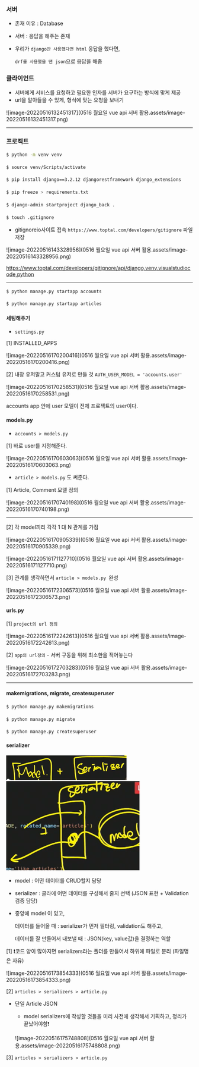 ### 서버

* 존재 이유 : Database

* 서버 :  응답을 해주는 존재

* 우리가 `django만 사용했다면 html` 응답을 했다면,

  `drf를 사용했을 땐 json`으로 응답을 해줌



### 클라이언트

* 서버에게 서비스를 요청하고 필요한 인자를 서버가 요구하는 방식에 맞게 제공
* url을 알아들을 수 있게, 형식에 맞는 요청을 보내기

![image-20220516132451317](0516 월요일 vue api 서버 활용.assets/image-20220516132451317.png)

---

### 프로젝트

``` bash
$ python -m venv venv

$ source venv/Scripts/activate

$ pip install django==3.2.12 djangorestframework django_extensions

$ pip freeze > requirements.txt

$ django-admin startproject django_back .

$ touch .gitignore
```

* gitignoreio사이트 접속 `https://www.toptal.com/developers/gitignore` 파일 저장

![image-20220516143328956](0516 월요일 vue api 서버 활용.assets/image-20220516143328956.png)

https://www.toptal.com/developers/gitignore/api/django,venv,visualstudiocode,python

---

``` bash
$ python manage.py startapp accounts

$ python manage.py startapp articles	
```



#### 세팅해주기

* `settings.py` 

[1] INSTALLED_APPS

![image-20220516170200416](0516 월요일 vue api 서버 활용.assets/image-20220516170200416.png)

[2] 내장 유저말고 커스텀 유저로 만들 것 `AUTH_USER_MODEL = 'accounts.user'`

![image-20220516170258531](0516 월요일 vue api 서버 활용.assets/image-20220516170258531.png)

accounts app 안에 user 모델이 전체 프로젝트의 user이다.





#### models.py

* `accounts > models.py`

[1] 바로 user를 지정해준다.

![image-20220516170603063](0516 월요일 vue api 서버 활용.assets/image-20220516170603063.png)



* `article > models.py` 도 써준다.

[1] Article, Comment 모델 정의

![image-20220516170740198](0516 월요일 vue api 서버 활용.assets/image-20220516170740198.png)

---

[2] 각 model끼리 각각 1 대 N 관계를 가짐

![image-20220516170905339](0516 월요일 vue api 서버 활용.assets/image-20220516170905339.png)

![image-20220516171127710](0516 월요일 vue api 서버 활용.assets/image-20220516171127710.png)



[3] 관계를 생각하면서 `article > models.py `완성

![image-20220516172306573](0516 월요일 vue api 서버 활용.assets/image-20220516172306573.png)







#### urls.py

[1] `project의 url 정의`

![image-20220516172242613](0516 월요일 vue api 서버 활용.assets/image-20220516172242613.png)



[2] `app의 url정의` - 서버 구동을 위해 최소한을 적어놓는다

![image-20220516172703283](0516 월요일 vue api 서버 활용.assets/image-20220516172703283.png)



---

#### makemigrations, migrate, createsuperuser

``` bash
$ python manage.py makemigrations

$ python manage.py migrate

$ python manage.py createsuperuser
```







#### serializer

<img src="0516 월요일 vue api 서버 활용.assets/image-20220516173135854.png" alt="image-20220516173135854" style="zoom:50%;" /><img src="0516 월요일 vue api 서버 활용.assets/image-20220516173355062.png" alt="image-20220516173355062" style="zoom:67%;" />

* model : 어떤 데이터를 CRUD할지 담당
* serializer : 클라에 어떤 데이터를 구성해서 줄지 선택 (JSON 표현 + Validation 검증 담당) 

* 중앙에 model 이 있고, 

  데이터를 들어올 때 : serializer가 먼저 필터링, validation도 해주고, 

  데이터를 잘 만들어서 내보낼 때 : JSON(key, value값)을 결정하는 역할

  

[1] ❗코드 양이 많아지면 serializers라는 폴더를 만들어서 하위에 파일로 분리 (파일명은 자유)

![image-20220516173854333](0516 월요일 vue api 서버 활용.assets/image-20220516173854333.png)





[2] `articles > serializers > article.py`

* 단일 Article JSON 

  * model serializers에 작성할 것들을 미리 사전에 생각해서 기획하고, 정리가 끝났어야함❗

  ![image-20220516175748808](0516 월요일 vue api 서버 활용.assets/image-20220516175748808.png)







[3] `articles > serializers > article.py`
